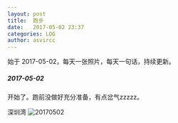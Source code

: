 ```yaml
---
layout: post
title:  跑步
date:   2017-05-02 23:37
categories: LOG
author: asvircc
---
```


始于 2017-05-02，每天一张照片，每天一句话，持续更新。

##### 2017-05-02

开始了。跑前没做好充分准备，有点岔气zzzzz。

深圳湾
![20170502][pic_1_20170502]




<!-- 图片链接 -->
[pic_1_20170502]:http://op7e8nyi8.bkt.clouddn.com/image/post/f249f737ee03fd074af1f60f50bdfd61.jpg "深圳湾"

<!-- 文字链接 -->
